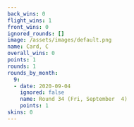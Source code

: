 ```yaml
---
back_wins: 0
flight_wins: 1
front_wins: 0
ignored_rounds: []
image: /assets/images/default.png
name: Card, C
overall_wins: 0
points: 1
rounds: 1
rounds_by_month:
  9:
  - date: 2020-09-04
    ignored: false
    name: Round 34 (Fri, September  4)
    points: 1
skins: 0
---
```

